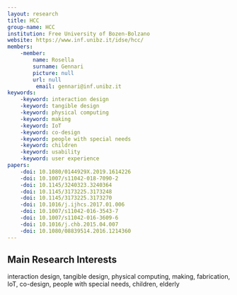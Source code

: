 ```yaml
---
layout: research
title: HCC
group-name: HCC
institution: Free University of Bozen-Bolzano
website: https://www.inf.unibz.it/idse/hcc/
members: 
    -member: 
        name: Rosella
        surname: Gennari
        picture: null
        url: null
		 email: gennari@inf.unibz.it
keywords: 
    -keyword: interaction design
    -keyword: tangible design
    -keyword: physical computing
    -keyword: making
    -keyword: IoT
    -keyword: co-design
    -keyword: people with special needs
    -keyword: children
    -keyword: usability
    -keyword: user experience
papers: 
    -doi: 10.1080/0144929X.2019.1614226
    -doi: 10.1007/s11042-018-7090-2
    -doi: 10.1145/3240323.3240364
    -doi: 10.1145/3173225.3173248
    -doi: 10.1145/3173225.3173270
    -doi: 10.1016/j.ijhcs.2017.01.006
    -doi: 10.1007/s11042-016-3543-7
    -doi: 10.1007/s11042-016-3609-6
    -doi: 10.1016/j.chb.2015.04.007
    -doi: 10.1080/08839514.2016.1214360
---
```



## Main Research Interests
interaction design, tangible design, physical computing, making, fabrication, IoT, co-design, people with special needs, children, elderly 
